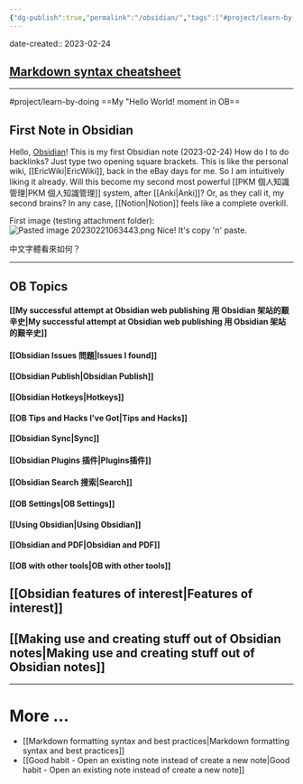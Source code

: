 ```yaml
---
{"dg-publish":true,"permalink":"/obsidian/","tags":["#project/learn-by-doing"],"noteIcon":"2"}
---
```


date-created:: 2023-02-24
## [Markdown syntax cheatsheet](https://help.obsidian.md/Editing+and+formatting/Basic+formatting+syntax)

---
#project/learn-by-doing 
==My "Hello World! moment in OB==
## First Note in Obsidian

Hello, [Obsidian](https://obsidian.md/)! This is my first Obsidian note (2023-02-24)
How do I to do backlinks? Just type two opening square brackets.
This is like the personal wiki, [[EricWiki\|EricWiki]], back in the eBay days for me. So I am intuitively liking it already.
Will this become my second most powerful [[PKM 個人知識管理\|PKM 個人知識管理]] system, after [[Anki\|Anki]]?
Or, as they call it, my second brains?
In any case, [[Notion\|Notion]] feels like a complete overkill.

First image (testing attachment folder): 
![Pasted image 20230221063443.png](/img/user/_attachments/_OB/Pasted%20image%2020230221063443.png)
Nice! It's copy 'n' paste.

中文字體看來如何？

---

## OB Topics

#### [[My successful attempt at Obsidian web publishing 用 Obsidian 架站的艱辛史\|My successful attempt at Obsidian web publishing 用 Obsidian 架站的艱辛史]]

#### [[Obsidian Issues 問題\|Issues I found]]

#### [[Obsidian Publish\|Obsidian Publish]]
#### [[Obsidian Hotkeys\|Hotkeys]]
#### [[OB Tips and Hacks I've Got\|Tips and Hacks]]
#### [[Obsidian Sync\|Sync]]
#### [[Obsidian Plugins 插件\|Plugins插件]]
#### [[Obsidian Search 搜索\|Search]]
#### [[OB Settings\|OB Settings]]
#### [[Using Obsidian\|Using Obsidian]]
#### [[Obsidian and PDF\|Obsidian and PDF]]

#### [[OB with other tools\|OB with other tools]]

## [[Obsidian features of interest\|Features of interest]]

## [[Making use and creating stuff out of Obsidian notes\|Making use and creating stuff out of Obsidian notes]]

---
# More ...
- [[Markdown formatting syntax and best practices\|Markdown formatting syntax and best practices]]
- [[Good habit - Open an existing note instead of create a new note\|Good habit - Open an existing note instead of create a new note]]
